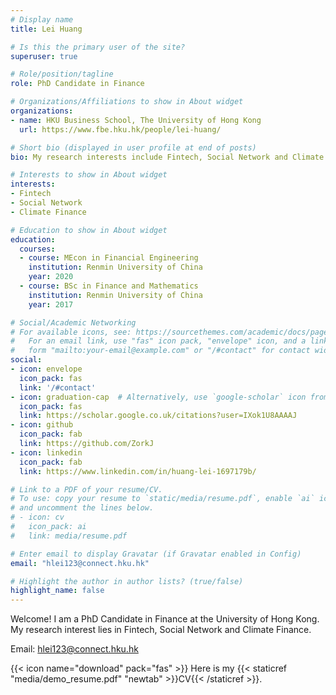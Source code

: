 ```yaml
---
# Display name
title: Lei Huang

# Is this the primary user of the site?
superuser: true

# Role/position/tagline
role: PhD Candidate in Finance

# Organizations/Affiliations to show in About widget
organizations:
- name: HKU Business School, The University of Hong Kong
  url: https://www.fbe.hku.hk/people/lei-huang/

# Short bio (displayed in user profile at end of posts)
bio: My research interests include Fintech, Social Network and Climate Finance.

# Interests to show in About widget
interests:
- Fintech
- Social Network
- Climate Finance

# Education to show in About widget
education:
  courses:
  - course: MEcon in Financial Engineering
    institution: Renmin University of China
    year: 2020
  - course: BSc in Finance and Mathematics
    institution: Renmin University of China
    year: 2017

# Social/Academic Networking
# For available icons, see: https://sourcethemes.com/academic/docs/page-builder/#icons
#   For an email link, use "fas" icon pack, "envelope" icon, and a link in the
#   form "mailto:your-email@example.com" or "/#contact" for contact widget.
social:
- icon: envelope
  icon_pack: fas
  link: '/#contact'
- icon: graduation-cap  # Alternatively, use `google-scholar` icon from `ai` icon pack
  icon_pack: fas
  link: https://scholar.google.co.uk/citations?user=IXok1U8AAAAJ
- icon: github
  icon_pack: fab
  link: https://github.com/ZorkJ
- icon: linkedin
  icon_pack: fab
  link: https://www.linkedin.com/in/huang-lei-1697179b/

# Link to a PDF of your resume/CV.
# To use: copy your resume to `static/media/resume.pdf`, enable `ai` icons in `params.toml`, 
# and uncomment the lines below.
# - icon: cv
#   icon_pack: ai
#   link: media/resume.pdf

# Enter email to display Gravatar (if Gravatar enabled in Config)
email: "hlei123@connect.hku.hk"

# Highlight the author in author lists? (true/false)
highlight_name: false
---
```


Welcome! I am a PhD Candidate in Finance at the University of Hong Kong. My research interest lies in Fintech, Social Network and Climate Finance. 

Email: hlei123@connect.hku.hk

{{< icon name="download" pack="fas" >}} Here is my {{< staticref "media/demo_resume.pdf" "newtab" >}}CV{{< /staticref >}}.
